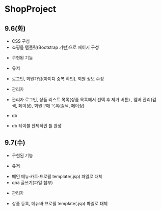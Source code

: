 # ShopProject

## 9.6(화)

* CSS 구성
 * 쇼핑몰 템플릿(Bootstrap 기반)으로 페이지 구성

- 구현된 기능
 * 유저
  + 로그인, 회원가입(아이디 중복 확인), 회원 정보 수정
  
 * 관리자
  + 관리자 로그인, 상품 리스트 목록(상품 목록에서 선택 후 제거 버튼) , 멤버 관리(검색, 페이징), 회원구매 목록(검색, 페이징)

- db
 * db 테이블 전체적인 틀 완성

## 9.7(수)

- 구현된 기능
 * 유저
  + 메인 메뉴·카트·프로필 template(.jsp) 파일로 대체
  + qna 글쓰기(파일 첨부)
 
 * 관리자
  + 상품 등록, 메뉴바·프로필 template(.jsp) 파일로 대체
  
  
